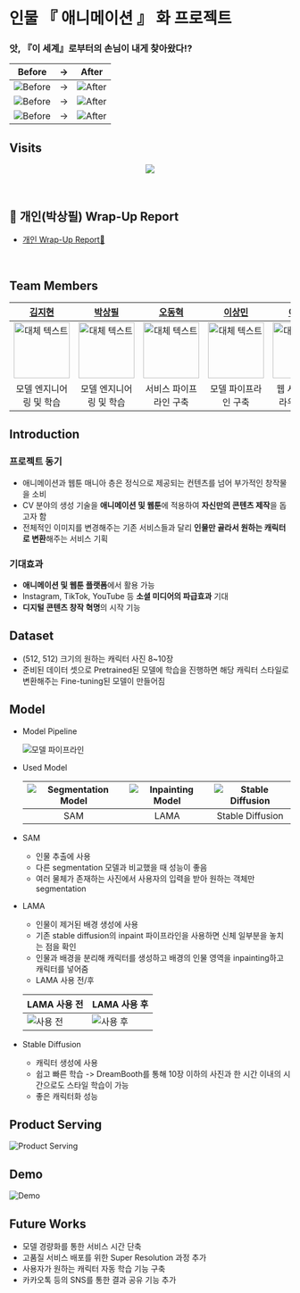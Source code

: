# 인물 『 애니메이션 』 화 프로젝트 

### 앗, 『이 세계』로부터의 손님이 내게 찾아왔다!?

<center>

| Before | → | After |
|--------|---|-------|
| ![Before](./src/before1.jpg) | → | ![After](./src/after1.jpg) |
| ![Before](./src/before2.jpg) | → | ![After](./src/after2.jpg) |
| ![Before](./src/before3.png) | → | ![After](./src/after3.jpg) |

</center>

## Visits

<p align="center">
  <a href="https://count.getloli.com/"><img src="https://count.getloli.com/get/@Boostcamp5-CV-16-최『AI』?theme=rule34"/></a>
</p>


<br />

## 🏅 개인(박상필) Wrap-Up Report   
- [개인 Wrap-Up Report👑](https://drive.google.com/file/d/13oXVJOG8jC7UPOkQi-BnpWV3Q0uNP1Hb/view?usp=drive_link)

<br />

## Team Members

|                                                                           [김지현](https://github.com/codehyunn)                                                                           |                                                                           [박상필](https://github.com/SangphilPark)                                                                           |                                                                           [오동혁](https://github.com/97DongHyeokOH)                                                                           |                                                                           [이상민](https://github.com/dldltkdals)                                                                           |                                                                           [이태순](https://github.com/LTSGOD)                                                                           |
| :--------------------------------------------------------------------------------------------------------------------------------------------------------: | :--------------------------------------------------------------------------------------------------------------------------------------------------------: | :--------------------------------------------------------------------------------------------------------------------------------------------------------: | :--------------------------------------------------------------------------------------------------------------------------------------------------------: | :--------------------------------------------------------------------------------------------------------------------------------------------------------: |
| <img src="./src/T5065.png" alt="대체 텍스트" width="100" height="100"> | <img src="./src/T5082.jpg" alt="대체 텍스트" width="100" height="100"> | <img src="./src/T5124.jpg" alt="대체 텍스트" width="100" height="100"> | <img src="./src/T5141.png" alt="대체 텍스트" width="100" height="100"> | <img src="./src/T5165.jpg" alt="대체 텍스트" width="100" height="100"> |
| 모델 엔지니어링 및 학습  | 모델 엔지니어링 및 학습  | 서비스 파이프라인 구축 | 모델 파이프라인 구축 | 웹 서비스, 클라우드 구축 |

## Introduction

### 프로젝트 동기
- 애니메이션과 웹툰 매니아 층은 정식으로 제공되는 컨텐츠를 넘어 부가적인 창작물을 소비
- CV 분야의 생성 기술을 **애니메이션 및 웹툰**에 적용하여 **자신만의 콘텐츠 제작**을 돕고자 함
- 전체적인 이미지를 변경해주는 기존 서비스들과 달리 **인물만 골라서 원하는 캐릭터로 변환**해주는 서비스 기획

### 기대효과
- **애니메이션 및 웹툰 플랫폼**에서 활용 가능
- Instagram, TikTok, YouTube 등 **소셜 미디어의 파급효과** 기대
- **디지털 콘텐츠 창작 혁명**의 시작 기능

## Dataset
- (512, 512) 크기의 원하는 캐릭터 사진 8~10장
- 준비된 데이터 셋으로 Pretrained된 모델에 학습을 진행하면 해당 캐릭터 스타일로 변환해주는 Fine-tuning된 모델이 만들어짐

## Model
- Model Pipeline

    ![모델 파이프라인](./src/Model_Pipeline.png)

- Used Model

    | ![Segmentation Model](./src/SAM.png) | ![Inpainting Model](./src/LAMA.png) | ![Stable Diffusion](./src/Stable%20diffusion.png) |
    |:--------------------------:|:--------------------------:|:--------------------------:|
    |       SAM                |       LAMA                |       Stable Diffusion                |

- SAM 
    - 인물 추출에 사용
    - 다른 segmentation 모델과 비교했을 때 성능이 좋음
    - 여러 물체가 존재하는 사진에서 사용자의 입력을 받아 원하는 객체만 segmentation

- LAMA 
    - 인물이 제거된 배경 생성에 사용
    - 기존 stable diffusion의 inpaint 파이프라인을 사용하면 신체 일부분을 놓치는 점을 확인
    - 인물과 배경을 분리해 캐릭터를 생성하고 배경의 인물 영역을 inpainting하고 캐릭터를 넣어줌 
    - LAMA 사용 전/후

    <center>

    | LAMA 사용 전 | LAMA 사용 후 |
    |--------------|--------------|
    | ![사용 전](./src/before_lama.png) | ![사용 후](./src/after_lama.png) |

    </center>


- Stable Diffusion
    - 캐릭터 생성에 사용
    - 쉽고 빠른 학습 -> DreamBooth를 통해 10장 이하의 사진과 한 시간 이내의 시간으로도 스타일 학습이 가능
    - 좋은 캐릭터화 성능


## Product Serving
![Product Serving](./src/Service%20Pipeline.png)

## Demo

![Demo](./src/demo.gif)

## Future Works
- 모델 경량화를 통한 서비스 시간 단축
- 고품질 서비스 배포를 위한 Super Resolution 과정 추가
- 사용자가 원하는 캐릭터 자동 학습 기능 구축
- 카카오톡 등의 SNS를 통한 결과 공유 기능 추가
